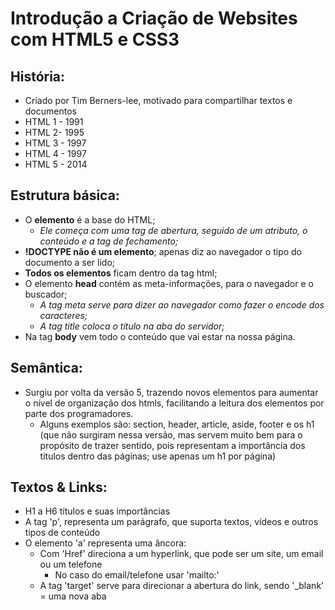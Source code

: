 # Introdução a Criação de Websites com HTML5 e CSS3



## História:

- Criado por Tim Berners-lee, motivado para compartilhar textos e documentos
- HTML 1 - 1991
- HTML 2- 1995
- HTML 3 - 1997
- HTML 4 - 1997
- HTML 5 - 2014



## Estrutura básica:

- O **elemento** é a base do HTML;
  - *Ele começa com uma tag de abertura, seguido de um atributo, o conteúdo e a tag de fechamento;*
- **!DOCTYPE não é um elemento**; apenas diz ao navegador o tipo do documento a ser lido;
- **Todos os elementos** ficam dentro da tag html;
- O elemento **head** contém as meta-informações, para o navegador e o buscador;
  - *A tag meta serve para dizer ao navegador como fazer o encode dos caracteres;*
  - *A tag title coloca o título na aba do servidor;*
- Na tag **body** vem todo o conteúdo que vai estar na nossa página.



## Semântica:

- Surgiu por volta da versão 5, trazendo novos elementos para aumentar o nível de organização dos htmls, facilitando a leitura dos elementos por parte dos programadores.
  - Alguns exemplos são: section, header, article, aside, footer e os h1 (que não surgiram nessa versão, mas servem muito bem para o propósito de trazer sentido, pois representam a importância dos titulos dentro das páginas; use apenas um h1 por página)



## Textos & Links:

- H1 a H6 títulos e suas importâncias
- A tag 'p', representa um parágrafo, que suporta textos, vídeos e outros tipos de conteúdo
- O elemento 'a' representa uma âncora:
  - Com 'Href' direciona a um hyperlink, que pode ser um site, um email ou um telefone
    - No caso do email/telefone usar 'mailto:'
  - A tag 'target' serve para direcionar a abertura do link, sendo '_blank' = uma nova aba

